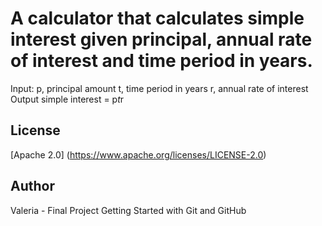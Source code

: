 # A calculator that calculates simple interest given principal, annual rate of interest and time period in years.

Input:
   p, principal amount
   t, time period in years
   r, annual rate of interest
Output
   simple interest = p*t*r
   
   
 ## License
 [Apache 2.0] (https://www.apache.org/licenses/LICENSE-2.0)
 
## Author
Valeria - Final Project Getting Started with Git and GitHub

